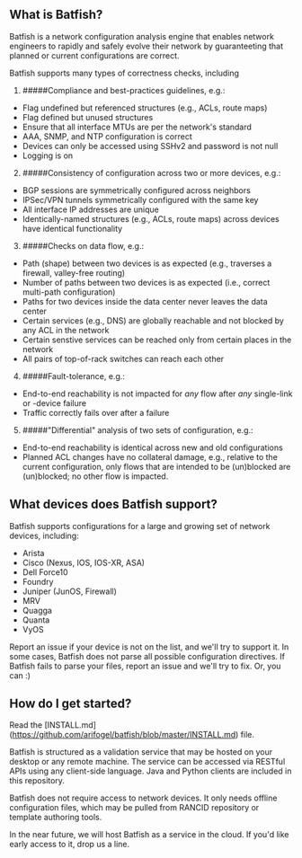 
## What is Batfish?

Batfish is a network configuration analysis engine that enables network engineers to rapidly and safely evolve their network by guaranteeting that planned or current configurations are correct.

Batfish supports many types of correctness checks, including

1. #####Compliance and best-practices guidelines, e.g.:
  - Flag undefined but referenced structures (e.g., ACLs, route maps)
  - Flag defined but unused structures
  - Ensure that all interface MTUs are per the network's standard
  - AAA, SNMP, and NTP configuration is correct
  - Devices can only be accessed using SSHv2 and password is not null
  - Logging is on

2. #####Consistency of configuration across two or more devices, e.g.: 
  - BGP sessions are symmetrically configured across neighbors
  - IPSec/VPN tunnels symmetrically configured with the same key
  - All interface IP addresses are unique
  - Identically-named structures (e.g., ACLs, route maps) across devices have identical functionality

3. #####Checks on data flow, e.g.:
  - Path (shape) between two devices is as expected (e.g., traverses a firewall, valley-free routing)
  - Number of paths between two devices is as expected (i.e., correct multi-path configuration)
  - Paths for two devices inside the data center never leaves the data center
  - Certain services (e.g., DNS) are globally reachable and not blocked by any ACL in the network
  - Certain senstive services can be reached only from certain places in the network
  - All pairs of top-of-rack switches can reach each other

4. #####Fault-tolerance, e.g.: 
  - End-to-end reachability is not impacted for *any* flow after *any* single-link or -device failure
  - Traffic correctly fails over after a failure

5. #####"Differential" analysis of two sets of configuration, e.g.:
  - End-to-end reachability is identical across new and old configurations
  - Planned ACL changes have no collateral damage, e.g., relative to the current configuration, only flows that are intended to be (un)blocked are (un)blocked; no other flow is impacted.

## What devices does Batfish support? 

Batfish supports configurations for a large and growing set of network devices, including:
  - Arista
  - Cisco (Nexus, IOS, IOS-XR, ASA)
  - Dell Force10
  - Foundry
  - Juniper (JunOS, Firewall)
  - MRV
  - Quagga
  - Quanta
  - VyOS

Report an issue if your device is not on the list, and we'll try to support it. In some cases, Batfish does not parse all possible configuration directives. If Batfish fails to parse your files, report an issue and we'll try to fix. Or, you can :)

## How do I get started?

Read the [INSTALL.md] (https://github.com/arifogel/batfish/blob/master/INSTALL.md) file.

Batfish is structured as a validation service that may be hosted on your desktop or any remote machine. The service can be accessed via RESTful APIs using any client-side language. Java and Python clients are included in this repository.

Batfish does not require access to network devices. It only needs offline configuration files, which may be pulled from RANCID repository or template authoring tools.

In the near future, we will host Batfish as a service in the cloud. If you'd like early access to it, drop us a line. 
